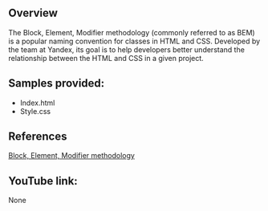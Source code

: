 ## Overview
The Block, Element, Modifier methodology (commonly referred to as BEM) is a popular naming convention for classes in HTML and CSS. Developed by the team at Yandex, its goal is to help developers better understand the relationship between the HTML and CSS in a given project.

## Samples provided:
* Index.html
* Style.css

## References
[Block, Element, Modifier methodology](https://css-tricks.com/bem-101/)

## YouTube link:
None

